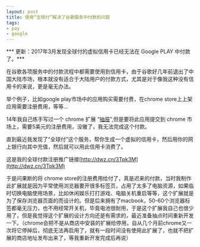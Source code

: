 ```yaml
---
layout: post
title: 使用“全球付”解决了谷歌服务中付款的问题
tags:
- pay
- google
---
```


*** 更新：2017年3月发现全球付的虚拟信用卡已经无法在 Google PLAY 中付款了。***

在谷歌各项服务中的付款流程中都需要使用到信用卡，由于谷歌好几年前退出了中国大陆市场，根本就没有适合于大陆用户的付款方式，尤其是对于像我这种没有信用卡的来说，更是毫无办法。

举个例子，比如google play市场中的应用购买需要付费，在chrome store上上架应用需要注册费用，等等...

14年我自己练手写过一个 chrome 扩展 “[抽屉](http://blog.xavierskip.com/2014-02-17-chrome-extensions-drawer/)”,但是要将此应用提交到 chrome 市场上，需要5美元的注册费用，没辙了，我无法完成这个付款。

直到最近我发现了“全球付”这个服务，帮你生成一个虚拟的信用卡，然后用你的网上银行向其中充值，然后就可以用此信用卡消费了。

这是我的全球付款注册推广链接[http://dwz.cn/3Tpk3M](http://dwz.cn/3Tpk3M)

于是问果断的将 chrome store的注册费用给付了，真是迟来的付款，当时我制作此扩展就是因为平常使用浏览器要开很多标签页，占用了太多了电脑资源，如果临时切换电脑使用场景，比如休闲娱乐打打游戏、电脑关机重启等等，这个扩展就是为了保存浏览器页面的而设计的。但是后来拥有了macbook，50-60个浏览器标签都毫无压力，也不用经常开关机，毕竟电池很耐用，于是这个扩展我自己也很少用了，但是我觉得这个扩展的设计方向还是有需求的，最近准备抽点时间重新开发一下。（chrome会把不是从商店中安装的扩展给停用，自从几个月前chrome又一次将它停掉后，彻底无法再启用了，就有一段时间没有使用此扩展了，也就不把扩展的商店地址发布出来了，等我重新开发完成后再说）

